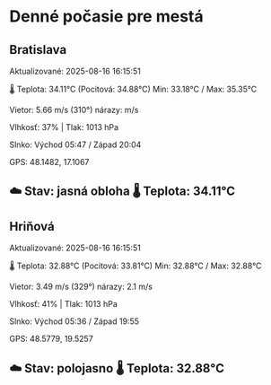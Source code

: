 ﻿# Denné počasie pre mestá

## Bratislava
Aktualizované: 2025-08-16 16:15:51

🌡️ Teplota: 34.11°C 
(Pocitová: 34.88°C)
Min: 33.18°C / Max: 35.35°C

Vietor: 5.66 m/s    (310°) 
nárazy:  m/s

Vlhkosť: 37% | Tlak: 1013 hPa

Slnko: Východ 05:47 / Západ 20:04

GPS: 48.1482, 17.1067

☁️ Stav: jasná obloha        🌡️ Teplota: 34.11°C
---

## Hriňová
Aktualizované: 2025-08-16 16:15:51

🌡️ Teplota: 32.88°C 
(Pocitová: 33.81°C)
Min: 32.88°C / Max: 32.88°C

Vietor: 3.49 m/s (329°)
nárazy: 2.1 m/s

Vlhkosť: 41% | Tlak: 1013 hPa

Slnko: Východ 05:36 / Západ 19:55

GPS: 48.5779, 19.5257

☁️ Stav: polojasno        🌡️ Teplota: 32.88°C
---
